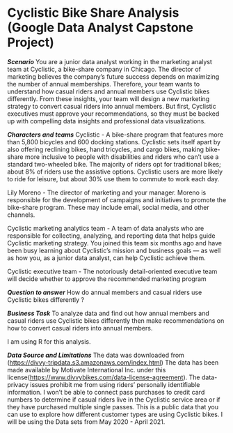 # Cyclistic Bike Share Analysis (Google Data Analyst Capstone Project)

***Scenario***
You are a junior data analyst working in the marketing analyst team at Cyclistic, a bike-share company in Chicago. The director of marketing believes the company’s future success depends on maximizing the number of annual memberships. Therefore, your team wants to understand how casual riders and annual members use Cyclistic bikes differently. From these insights, your team will design a new marketing strategy to convert casual riders into annual members. But first, Cyclistic executives must approve your recommendations, so they must be backed up with compelling data insights and professional data
visualizations.

***Characters and teams***
Cyclistic - A bike-share program that features more than 5,800 bicycles and 600 docking stations. Cyclistic sets itself
apart by also offering reclining bikes, hand tricycles, and cargo bikes, making bike-share more inclusive to people with
disabilities and riders who can’t use a standard two-wheeled bike. The majority of riders opt for traditional bikes; about 8% of riders use the assistive options. Cyclistic users are more likely to ride for leisure, but about 30% use them to commute to work each day.

Lily Moreno - The director of marketing and your manager. Moreno is responsible for the development of campaigns
and initiatives to promote the bike-share program. These may include email, social media, and other channels.

Cyclistic marketing analytics team - A team of data analysts who are responsible for collecting, analyzing, and reporting data that helps guide Cyclistic marketing strategy. You joined this team six months ago and have been busy learning about Cyclistic’s mission and business goals — as well as how you, as a junior data analyst, can help Cyclistic achieve them.

Cyclistic executive team - The notoriously detail-oriented executive team will decide whether to approve the
recommended marketing program

***Question to answer*** 
How do annual members and casual riders use Cyclistic bikes differently ? 

***Business Task*** 
To analyze data and find out how annual members and casual riders use Cyclistic bikes differently then make recommendations on how to convert casual riders into annual members.

I am using R for this analysis. 


***Data Source and Limitations***
The data was downloaded from (https://divvy-tripdata.s3.amazonaws.com/index.html)
The data has been made available by Motivate International Inc. under this license(https://www.divvybikes.com/data-license-agreement).
The data-privacy issues prohibit me from using riders’ personally identifiable information. I won’t be able to connect pass purchases to credit card numbers to determine if casual riders live in the Cyclistic service area or if they have purchased multiple single passes. 
This is a public data that you can use to explore how different customer types are using Cyclistic bikes. I will be using the Data sets from May 2020 - April 2021.
